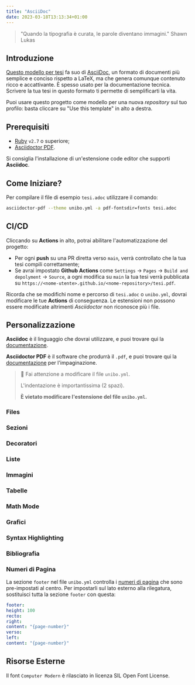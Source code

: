 ```yaml
---
title: "AsciiDoc"
date: 2023-03-18T13:13:34+01:00
---
```


> "Quando la tipografia è curata, le parole diventano immagini."
> Shawn Lukas

## Introduzione

[Questo modello per tesi](https://github.com/csunibo/asciidoc-thesis) fa suo di
[AsciiDoc](https://asciidoc.org), un formato di documenti più semplice e conciso
rispetto a LaTeX, ma che genera comunque contenuto ricco e accattivante. È
spesso usato per la documentazione tecnica. Scrivere la tua tesi in questo
formato ti permette di semplificarti la vita.

Puoi usare questo progetto come modello per una nuova _repository_ sul tuo
profilo: basta cliccare su "Use this template" in alto a destra.

## Prerequisiti

- [Ruby](https://www.ruby-lang.org/en/) `v2.7` o superiore;
- [Asciidoctor
  PDF](https://docs.asciidoctor.org/pdf-converter/latest/install/).

Si consiglia l'installazione di un'estensione code editor che supporti
**Asciidoc**.

## Come Iniziare?

Per compilare il file di esempio `tesi.adoc` utilizzare il comando:

```bash
asciidoctor-pdf --theme unibo.yml -a pdf-fontsdir=fonts tesi.adoc
```

## CI/CD

Cliccando su **Actions** in alto, potrai abilitare l'automatizzazione del
progetto:

- Per ogni **push** su una PR diretta verso `main`, verrà controllato
  che la tua tesi compili correttamente;
- Se avrai impostato **Github Actions** come
  `Settings` → `Pages` → `Build and depolyment` → `Source`, a ogni modifica su
  `main` la tua tesi verrà pubblicata su
  `https://<nome-utente>.github.io/<nome-repository>/tesi.pdf`.

Ricorda che se modifichi nome e percorso di `tesi.adoc` o `unibo.yml`, dovrai
modificare le tue **Actions** di conseguenza. Le estensioni non possono
essere modificate altrimenti _Asciidoctor_ non riconosce più i file.

## Personalizzazione

**Asciidoc** è il linguaggio che dovrai utilizzare, e puoi trovare qui la
[documentazione](https://docs.asciidoctor.org/asciidoc/latest/).

**Asciidoctor PDF** è il software che produrrà il `.pdf`, e puoi trovare qui la
[documentazione](https://docs.asciidoctor.org/pdf-converter/latest/) per
l'impaginazione.

> 🚸 Fai attenzione a modificare il file `unibo.yml`.
>
> L'indentazione è importantissima (2 spazi).
>
> **È vietato modificare l'estensione del file `unibo.yml`.**

### Files

### Sezioni

### Decoratori

### Liste

### Immagini

### Tabelle

### Math Mode

### Grafici

### Syntax Highlighting

### Bibliografia

### Numeri di Pagina

La sezione `footer` nel file `unibo.yml` controlla i [numeri di
pagina](https://docs.asciidoctor.org/pdf-converter/latest/theme/page-numbers/)
che sono pre-impostati al centro. Per impostarli sul lato esterno alla
rilegatura, sostituisci tutta la sezione `footer` con questa:

```yaml
footer:
height: 100
recto:
right:
content: "{page-number}"
verso:
left:
content: "{page-number}"
```

## Risorse Esterne

Il font `Computer Modern` è rilasciato in licenza SIL Open Font License.
